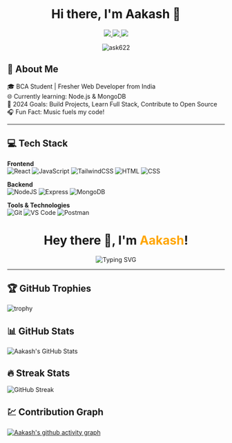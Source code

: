 <h1 align="center">Hi there, I'm Aakash  👋</h1>

<p align="center">
 
</p>

<p align="center">
  <a href="linkedin.com/in/aakash-59715b257/" target="_blank">
    <img src="https://img.shields.io/badge/LinkedIn-0A66C2?style=for-the-badge&logo=linkedin&logoColor=white" />
  </a>
  
  <a href="aakashsain0023@gmail.com" target="_blank">
    <img src="https://img.shields.io/badge/Gmail-D14836?style=for-the-badge&logo=gmail&logoColor=white" />
  </a>
  <a href="https://leetcode.com/u/ask622/" target="_blank">
    <img src="https://img.shields.io/badge/LeetCode-FFA116?style=for-the-badge&logo=leetcode&logoColor=white" />
  </a>
</p>

<p align="center">
  <img src="https://komarev.com/ghpvc/?username=ask622&label=Profile%20views&color=0e75b6&style=flat" alt="ask622" />
</p>


## 💫 About Me  
🎓 BCA Student | Fresher Web Developer from India  
🌐 Currently learning: Node.js & MongoDB  
🎯 2024 Goals: Build Projects, Learn Full Stack, Contribute to Open Source  
🎧 Fun Fact: Music fuels my code!

---

## 💻 Tech Stack  
**Frontend**  
![React](https://img.shields.io/badge/React-20232A?style=for-the-badge&logo=react&logoColor=61DAFB)
![JavaScript](https://img.shields.io/badge/JavaScript-F7DF1E?style=for-the-badge&logo=javascript&logoColor=black)
![TailwindCSS](https://img.shields.io/badge/TailwindCSS-38B2AC?style=for-the-badge&logo=tailwind-css&logoColor=white)
![HTML](https://img.shields.io/badge/HTML5-E34F26?style=for-the-badge&logo=html5&logoColor=white)
![CSS](https://img.shields.io/badge/CSS3-1572B6?style=for-the-badge&logo=css3&logoColor=white)

**Backend**  
![NodeJS](https://img.shields.io/badge/Node.js-339933?style=for-the-badge&logo=nodedotjs&logoColor=white)
![Express](https://img.shields.io/badge/Express.js-000000?style=for-the-badge&logo=express&logoColor=white)
![MongoDB](https://img.shields.io/badge/MongoDB-4EA94B?style=for-the-badge&logo=mongodb&logoColor=white)

**Tools & Technologies**  
![Git](https://img.shields.io/badge/Git-F05032?style=for-the-badge&logo=git&logoColor=white)
![VS Code](https://img.shields.io/badge/VS%20Code-007ACC?style=for-the-badge&logo=visual-studio-code&logoColor=white)
![Postman](https://img.shields.io/badge/Postman-FF6C37?style=for-the-badge&logo=postman&logoColor=white)

<h1 align="center">
  Hey there 👋, I'm <span style="color:#FFA500">Aakash</span>!
</h1>

<p align="center">
  <img src="https://readme-typing-svg.demolab.com?font=Fira+Code&duration=2000&pause=1000&center=true&vCenter=true&width=435&lines=Frontend+Web+Developer;BCA+in+Data+Science;React+%7C+Node.js+%7C+MongoDB;Open+Source+Enthusiast+%F0%9F%91%8D" alt="Typing SVG" />
</p>

---

## 🏆 GitHub Trophies
![trophy](https://github-profile-trophy.vercel.app/?username=ask622&theme=gruvbox&title=Repositories,Commits)

## 📊 GitHub Stats
![Aakash's GitHub Stats](https://github-readme-stats.vercel.app/api?username=ask622&show_icons=true&theme=gruvbox)

## 🔥 Streak Stats
![GitHub Streak](https://github-readme-streak-stats.herokuapp.com/?user=ask622&theme=gruvbox)

## 💹 Contribution Graph
[![Aakash's github activity graph](https://github-readme-activity-graph.vercel.app/graph?username=ask622&theme=gruvbox)](https://github.com/ashutosh00710/github-readme-activity-graph)

